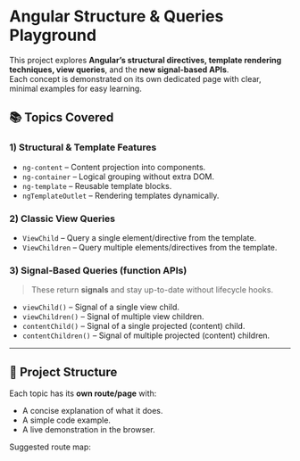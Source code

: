 # Angular Structure & Queries Playground

This project explores **Angular’s structural directives, template rendering techniques, view queries**, and the **new signal-based APIs**.  
Each concept is demonstrated on its own dedicated page with clear, minimal examples for easy learning.

## 📚 Topics Covered

### 1) Structural & Template Features
- `ng-content` – Content projection into components.
- `ng-container` – Logical grouping without extra DOM.
- `ng-template` – Reusable template blocks.
- `ngTemplateOutlet` – Rendering templates dynamically.

### 2) Classic View Queries
- `ViewChild` – Query a single element/directive from the template.
- `ViewChildren` – Query multiple elements/directives from the template.

### 3) **Signal-Based Queries** (function APIs)
> These return **signals** and stay up-to-date without lifecycle hooks.
- `viewChild()` – Signal of a single view child.
- `viewChildren()` – Signal of multiple view children.
- `contentChild()` – Signal of a single projected (content) child.
- `contentChildren()` – Signal of multiple projected (content) children.
---

## 📂 Project Structure

Each topic has its **own route/page** with:
- A concise explanation of what it does.
- A simple code example.
- A live demonstration in the browser.

Suggested route map:

